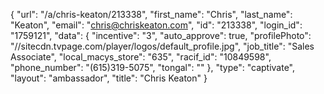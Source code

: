 {
    "url": "\/a\/chris-keaton\/213338",
    "first_name": "Chris",
    "last_name": "Keaton",
    "email": "chris@chriskeaton.com",
    "id": "213338",
    "login_id": "1759121",
    "data": {
        "incentive": "3",
        "auto_approve": true,
        "profilePhoto": "\/\/sitecdn.tvpage.com\/player\/logos\/default_profile.jpg",
        "job_title": "Sales Associate",
        "local_macys_store": "635",
        "racif_id": "10849598",
        "phone_number": "(615)319-5075",
        "tongal": ""
    },
    "type": "captivate",
    "layout": "ambassador",
    "title": "Chris Keaton"
}